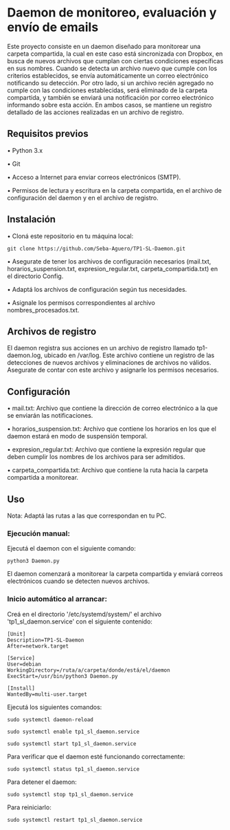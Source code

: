 # Daemon de monitoreo, evaluación y envío de emails

Este proyecto consiste en un daemon diseñado para monitorear una carpeta compartida, la cual en este caso está sincronizada con Dropbox, en busca de nuevos archivos que cumplan con ciertas condiciones específicas en sus nombres. Cuando se detecta un archivo nuevo que cumple con los criterios establecidos, se envía automáticamente un correo electrónico notificando su detección. Por otro lado, si un archivo recién agregado no cumple con las condiciones establecidas, será eliminado de la carpeta compartida, y también se enviará una notificación por correo electrónico informando sobre esta acción. En ambos casos, se mantiene un registro detallado de las acciones realizadas en un archivo de registro.


## Requisitos previos

• Python 3.x

• Git

• Acceso a Internet para enviar correos electrónicos (SMTP).

• Permisos de lectura y escritura en la carpeta compartida, en el archivo de configuración del daemon y en el archivo de registro.


## Instalación
• Cloná este repositorio en tu máquina local:

    git clone https://github.com/Seba-Aguero/TP1-SL-Daemon.git

• Asegurate de tener los archivos de configuración necesarios (mail.txt, horarios_suspension.txt, expresion_regular.txt, carpeta_compartida.txt) en el directorio Config.

• Adaptá los archivos de configuración según tus necesidades.

• Asignale los permisos correspondientes al archivo nombres_procesados.txt.


## Archivos de registro

El daemon registra sus acciones en un archivo de registro llamado tp1-daemon.log, ubicado en /var/log. Este archivo contiene un registro de las detecciones de nuevos archivos y eliminaciones de archivos no válidos. Asegurate de contar con este archivo y asignarle los permisos necesarios.


## Configuración

• mail.txt: Archivo que contiene la dirección de correo electrónico a la que se enviarán las notificaciones.

• horarios_suspension.txt: Archivo que contiene los horarios en los que el daemon estará en modo de suspensión temporal.

• expresion_regular.txt: Archivo que contiene la expresión regular que deben cumplir los nombres de los archivos para ser admitidos.

• carpeta_compartida.txt: Archivo que contiene la ruta hacia la carpeta compartida a monitorear.


## Uso

Nota: Adaptá las rutas a las que correspondan en tu PC.

### Ejecución manual:

Ejecutá el daemon con el siguiente comando:

    python3 Daemon.py

El daemon comenzará a monitorear la carpeta compartida y enviará correos electrónicos cuando se detecten nuevos archivos.


### Inicio automático al arrancar:

Creá en el directorio '/etc/systemd/system/' el archivo 'tp1_sl_daemon.service' con el siguiente contenido:

    [Unit]
    Description=TP1-SL-Daemon
    After=network.target

    [Service]
    User=debian
    WorkingDirectory=/ruta/a/carpeta/donde/está/el/daemon
    ExecStart=/usr/bin/python3 Daemon.py

    [Install]
    WantedBy=multi-user.target


Ejecutá los siguientes comandos:

    sudo systemctl daemon-reload

    sudo systemctl enable tp1_sl_daemon.service

    sudo systemctl start tp1_sl_daemon.service


Para verificar que el daemon esté funcionando correctamente:

    sudo systemctl status tp1_sl_daemon.service


Para detener el daemon:

    sudo systemctl stop tp1_sl_daemon.service


Para reiniciarlo:

    sudo systemctl restart tp1_sl_daemon.service

